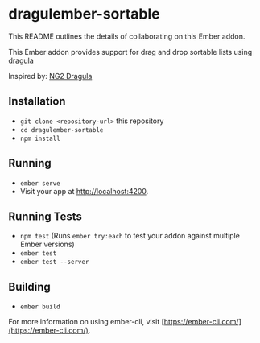 # dragulember-sortable

This README outlines the details of collaborating on this Ember addon.

This Ember addon provides support for drag and drop sortable lists using [dragula](https://bevacqua.github.io/dragula/)

Inspired by: [NG2 Dragula](https://github.com/valor-software/ng2-dragula)

## Installation

* `git clone <repository-url>` this repository
* `cd dragulember-sortable`
* `npm install`

## Running

* `ember serve`
* Visit your app at [http://localhost:4200](http://localhost:4200).

## Running Tests

* `npm test` (Runs `ember try:each` to test your addon against multiple Ember versions)
* `ember test`
* `ember test --server`

## Building

* `ember build`

For more information on using ember-cli, visit [https://ember-cli.com/](https://ember-cli.com/).
